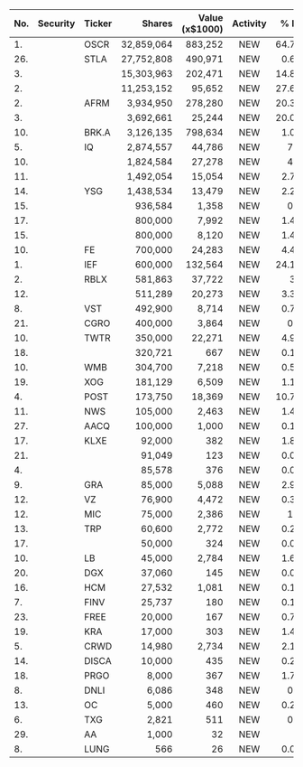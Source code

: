No. | Security | Ticker | Shares | Value (x$1000) | Activity | % Port
|--- | --- | --- | ---:| ---:|:---:| ---:|
 1.||OSCR</a>|32,859,064|883,252|NEW|64.71%
26.||STLA</a>|27,752,808|490,971|NEW|0.65%
3.|||15,303,963|202,471|NEW|14.83%
2.|||11,253,152|95,652|NEW|27.62%
2.||AFRM</a>|3,934,950|278,280|NEW|20.38%
3.|||3,692,661|25,244|NEW|20.08%
10.||BRK.A</a>|3,126,135|798,634|NEW|1.06%
5.||IQ</a>|2,874,557|44,786|NEW|7.4%
10.|||1,824,584|27,278|NEW|4.5%
11.|||1,492,054|15,054|NEW|2.73%
14.||YSG</a>|1,438,534|13,479|NEW|2.22%
15.|||936,584|1,358|NEW|0.3%
17.|||800,000|7,992|NEW|1.45%
15.|||800,000|8,120|NEW|1.47%
10.||FE</a>|700,000|24,283|NEW|4.41%
1.||IEF</a>|600,000|132,564|NEW|24.11%
2.||RBLX</a>|581,863|37,722|NEW|30%
12.|||511,289|20,273|NEW|3.35%
8.||VST</a>|492,900|8,714|NEW|0.71%
21.||CGRO</a>|400,000|3,864|NEW|0.7%
10.||TWTR</a>|350,000|22,271|NEW|4.96%
18.|||320,721|667|NEW|0.14%
10.||WMB</a>|304,700|7,218|NEW|0.59%
19.||XOG</a>|181,129|6,509|NEW|1.18%
4.||POST</a>|173,750|18,369|NEW|10.79%
11.||NWS</a>|105,000|2,463|NEW|1.44%
27.||AACQ</a>|100,000|1,000|NEW|0.18%
17.||KLXE</a>|92,000|382|NEW|1.81%
21.|||91,049|123|NEW|0.02%
4.|||85,578|376|NEW|0.02%
9.||GRA</a>|85,000|5,088|NEW|2.99%
12.||VZ</a>|76,900|4,472|NEW|0.36%
12.||MIC</a>|75,000|2,386|NEW|1.4%
13.||TRP</a>|60,600|2,772|NEW|0.22%
17.|||50,000|324|NEW|0.05%
10.||LB</a>|45,000|2,784|NEW|1.63%
20.||DGX</a>|37,060|145|NEW|0.03%
16.||HCM</a>|27,532|1,081|NEW|0.17%
7.||FINV</a>|25,737|180|NEW|0.14%
23.||FREE</a>|20,000|167|NEW|0.79%
19.||KRA</a>|17,000|303|NEW|1.44%
5.||CRWD</a>|14,980|2,734|NEW|2.17%
14.||DISCA</a>|10,000|435|NEW|0.25%
18.||PRGO</a>|8,000|367|NEW|1.74%
8.||DNLI</a>|6,086|348|NEW|0.1%
13.||OC</a>|5,000|460|NEW|0.27%
6.||TXG</a>|2,821|511|NEW|0.4%
29.||AA</a>|1,000|32|NEW|0%
8.||LUNG</a>|566|26|NEW|0.02%
